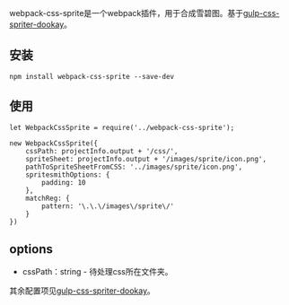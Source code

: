 webpack-css-sprite是一个webpack插件，用于合成雪碧图。基于[gulp-css-spriter-dookay](https://www.npmjs.com/package/gulp-css-spriter-dookay)。   
## 安装
```
npm install webpack-css-sprite --save-dev
```
## 使用
```
let WebpackCssSprite = require('../webpack-css-sprite');

new WebpackCssSprite({
    cssPath: projectInfo.output + '/css/',
    spriteSheet: projectInfo.output + '/images/sprite/icon.png',
    pathToSpriteSheetFromCSS: '../images/sprite/icon.png',
    spritesmithOptions: {
        padding: 10
    },
    matchReg: {
        pattern: '\.\.\/images\/sprite\/'
    }
})
```
## options
* cssPath：string - 待处理css所在文件夹。    
            
其余配置项见[gulp-css-spriter-dookay](https://www.npmjs.com/package/gulp-css-spriter-dookay)。   